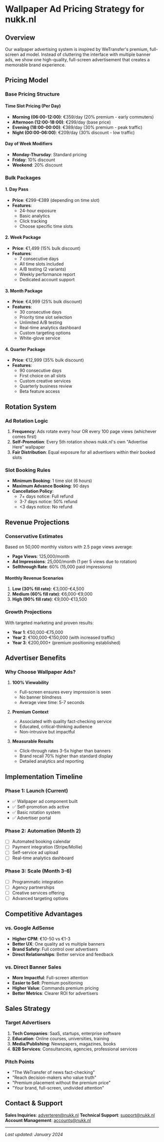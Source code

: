 # Wallpaper Ad Pricing Strategy for nukk.nl

## Overview
Our wallpaper advertising system is inspired by WeTransfer's premium, full-screen ad model. Instead of cluttering the interface with multiple banner ads, we show one high-quality, full-screen advertisement that creates a memorable brand experience.

## Pricing Model

### Base Pricing Structure

#### Time Slot Pricing (Per Day)
- **Morning (06:00-12:00)**: €359/day (20% premium - early commuters)
- **Afternoon (12:00-18:00)**: €299/day (base price)
- **Evening (18:00-00:00)**: €389/day (30% premium - peak traffic)
- **Night (00:00-06:00)**: €209/day (30% discount - low traffic)

#### Day of Week Modifiers
- **Monday-Thursday**: Standard pricing
- **Friday**: 10% discount
- **Weekend**: 20% discount

### Bulk Packages

#### 1. Day Pass
- **Price**: €299-€389 (depending on time slot)
- **Features**:
  - 24-hour exposure
  - Basic analytics
  - Click tracking
  - Choose specific time slots

#### 2. Week Package
- **Price**: €1,499 (15% bulk discount)
- **Features**:
  - 7 consecutive days
  - All time slots included
  - A/B testing (2 variants)
  - Weekly performance report
  - Dedicated account support

#### 3. Month Package
- **Price**: €4,999 (25% bulk discount)
- **Features**:
  - 30 consecutive days
  - Priority time slot selection
  - Unlimited A/B testing
  - Real-time analytics dashboard
  - Custom targeting options
  - White-glove service

#### 4. Quarter Package
- **Price**: €12,999 (35% bulk discount)
- **Features**:
  - 90 consecutive days
  - First choice on all slots
  - Custom creative services
  - Quarterly business review
  - Beta feature access

## Rotation System

### Ad Rotation Logic
1. **Frequency**: Ads rotate every hour OR every 100 page views (whichever comes first)
2. **Self-Promotion**: Every 5th rotation shows nukk.nl's own "Advertise Here" wallpaper
3. **Fair Distribution**: Equal exposure for all advertisers within their booked slots

### Slot Booking Rules
- **Minimum Booking**: 1 time slot (6 hours)
- **Maximum Advance Booking**: 90 days
- **Cancellation Policy**: 
  - 7+ days notice: Full refund
  - 3-7 days notice: 50% refund
  - <3 days notice: No refund

## Revenue Projections

### Conservative Estimates
Based on 50,000 monthly visitors with 2.5 page views average:
- **Page Views**: 125,000/month
- **Ad Impressions**: 25,000/month (1 per 5 views due to rotation)
- **Sellthrough Rate**: 60% (15,000 paid impressions)

#### Monthly Revenue Scenarios
1. **Low (30% fill rate)**: €3,000-€4,500
2. **Medium (60% fill rate)**: €6,000-€9,000
3. **High (90% fill rate)**: €9,000-€13,500

### Growth Projections
With targeted marketing and proven results:
- **Year 1**: €50,000-€75,000
- **Year 2**: €100,000-€150,000 (with increased traffic)
- **Year 3**: €200,000+ (premium positioning established)

## Advertiser Benefits

### Why Choose Wallpaper Ads?

1. **100% Viewability**
   - Full-screen ensures every impression is seen
   - No banner blindness
   - Average view time: 5-7 seconds

2. **Premium Context**
   - Associated with quality fact-checking service
   - Educated, critical-thinking audience
   - Non-intrusive but impactful

3. **Measurable Results**
   - Click-through rates 3-5x higher than banners
   - Brand recall 70% higher than standard display
   - Detailed analytics and reporting

## Implementation Timeline

### Phase 1: Launch (Current)
- ✅ Wallpaper ad component built
- ✅ Self-promotion ads active
- ✅ Basic rotation system
- ✅ Advertiser portal

### Phase 2: Automation (Month 2)
- [ ] Automated booking calendar
- [ ] Payment integration (Stripe/Mollie)
- [ ] Self-service ad upload
- [ ] Real-time analytics dashboard

### Phase 3: Scale (Month 3-6)
- [ ] Programmatic integration
- [ ] Agency partnerships
- [ ] Creative services offering
- [ ] Advanced targeting options

## Competitive Advantages

### vs. Google AdSense
- **Higher CPM**: €10-50 vs €1-3
- **Better UX**: One quality ad vs multiple banners
- **Brand Safety**: Full control over advertisers
- **Direct Relationships**: Better service and feedback

### vs. Direct Banner Sales
- **More Impactful**: Full-screen attention
- **Easier to Sell**: Premium positioning
- **Higher Value**: Commands premium pricing
- **Better Metrics**: Clearer ROI for advertisers

## Sales Strategy

### Target Advertisers
1. **Tech Companies**: SaaS, startups, enterprise software
2. **Education**: Online courses, universities, training
3. **Media/Publishing**: Newspapers, magazines, books
4. **B2B Services**: Consultancies, agencies, professional services

### Pitch Points
- "The WeTransfer of news fact-checking"
- "Reach decision-makers who value truth"
- "Premium placement without the premium price"
- "Your brand, full-screen, undivided attention"

## Contact & Support

**Sales Inquiries**: adverteren@nukk.nl
**Technical Support**: support@nukk.nl
**Account Management**: accounts@nukk.nl

---

*Last updated: January 2024*
